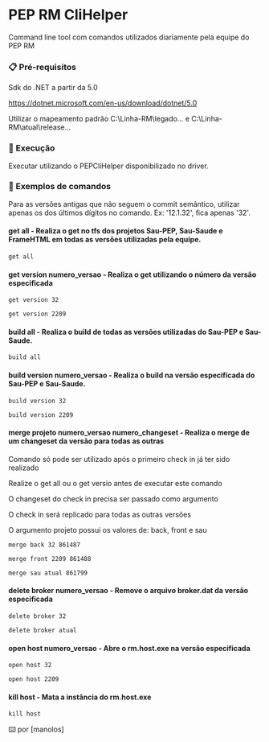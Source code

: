 # PEP RM CliHelper

Command line tool com comandos utilizados diariamente pela equipe do PEP RM

### 📋 Pré-requisitos

Sdk do .NET a partir da 5.0

https://dotnet.microsoft.com/en-us/download/dotnet/5.0

Utilizar o mapeamento padrão C:\Linha-RM\legado\... e C:\Linha-RM\atual\release\...

### 🔧 Execução

Executar utilizando o PEPCliHelper disponibilizado no driver.

### 🔩 Exemplos de comandos

Para as versões antigas que não seguem o commit semântico, utilizar apenas os dos últimos dígitos no comando. Ex: '12.1.32', fica apenas '32'.

#### get all - Realiza o get no tfs dos projetos Sau-PEP, Sau-Saude e FrameHTML em todas as versões utilizadas pela equipe.

```
get all
```

#### get version numero_versao - Realiza o get utilizando o número da versão especificada 

```
get version 32
```
```
get version 2209
```

#### build all - Realiza o build de todas as versões utilizadas do Sau-PEP e Sau-Saude.

```
build all
```

#### build version numero_versao - Realiza o build na versão especificada do Sau-PEP e Sau-Saude.

```
build version 32
```
```
build version 2209
```

#### merge projeto numero_versao numero_changeset - Realiza o merge de um changeset da versão para todas as outras

Comando só pode ser utilizado após o primeiro check in já ter sido realizado

Realize o get all ou o get versio antes de executar este comando

O changeset do check in precisa ser passado como argumento

O check in será replicado para todas as outras versões

O argumento projeto possui os valores de: back, front e sau

```
merge back 32 861487
```

```
merge front 2209 861488
```

```
merge sau atual 861799
```

#### delete broker numero_versao - Remove o arquivo broker.dat da versão especificada

```
delete broker 32
```

```
delete broker atual
```

#### open host numero_versao - Abre o rm.host.exe na versão especificada

```
open host 32
```

```
open host 2209
```

#### kill host - Mata a instância do rm.host.exe

```
kill host
```


⌨️ por [manolos]

